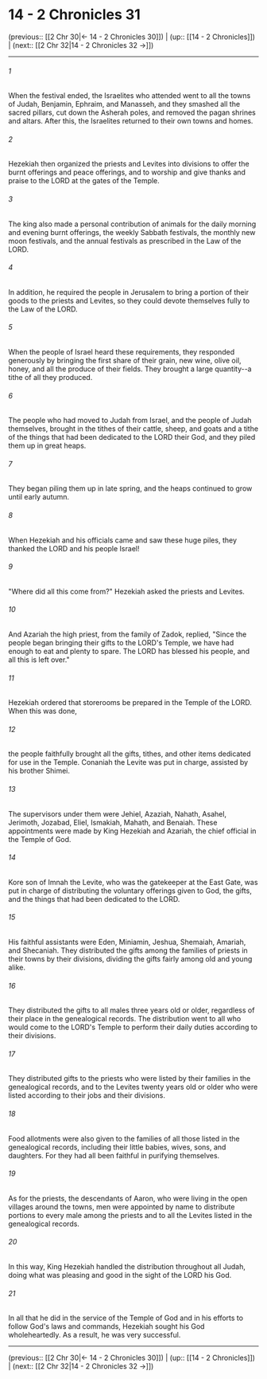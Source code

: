 # 14 - 2 Chronicles 31

(previous:: [[2 Chr 30|← 14 - 2 Chronicles 30]]) | (up:: [[14 - 2 Chronicles]]) | (next:: [[2 Chr 32|14 - 2 Chronicles 32 →]])

***


###### 1 
When the festival ended, the Israelites who attended went to all the towns of Judah, Benjamin, Ephraim, and Manasseh, and they smashed all the sacred pillars, cut down the Asherah poles, and removed the pagan shrines and altars. After this, the Israelites returned to their own towns and homes. 

###### 2 
Hezekiah then organized the priests and Levites into divisions to offer the burnt offerings and peace offerings, and to worship and give thanks and praise to the LORD at the gates of the Temple. 

###### 3 
The king also made a personal contribution of animals for the daily morning and evening burnt offerings, the weekly Sabbath festivals, the monthly new moon festivals, and the annual festivals as prescribed in the Law of the LORD. 

###### 4 
In addition, he required the people in Jerusalem to bring a portion of their goods to the priests and Levites, so they could devote themselves fully to the Law of the LORD. 

###### 5 
When the people of Israel heard these requirements, they responded generously by bringing the first share of their grain, new wine, olive oil, honey, and all the produce of their fields. They brought a large quantity--a tithe of all they produced. 

###### 6 
The people who had moved to Judah from Israel, and the people of Judah themselves, brought in the tithes of their cattle, sheep, and goats and a tithe of the things that had been dedicated to the LORD their God, and they piled them up in great heaps. 

###### 7 
They began piling them up in late spring, and the heaps continued to grow until early autumn. 

###### 8 
When Hezekiah and his officials came and saw these huge piles, they thanked the LORD and his people Israel! 

###### 9 
"Where did all this come from?" Hezekiah asked the priests and Levites. 

###### 10 
And Azariah the high priest, from the family of Zadok, replied, "Since the people began bringing their gifts to the LORD's Temple, we have had enough to eat and plenty to spare. The LORD has blessed his people, and all this is left over." 

###### 11 
Hezekiah ordered that storerooms be prepared in the Temple of the LORD. When this was done, 

###### 12 
the people faithfully brought all the gifts, tithes, and other items dedicated for use in the Temple. Conaniah the Levite was put in charge, assisted by his brother Shimei. 

###### 13 
The supervisors under them were Jehiel, Azaziah, Nahath, Asahel, Jerimoth, Jozabad, Eliel, Ismakiah, Mahath, and Benaiah. These appointments were made by King Hezekiah and Azariah, the chief official in the Temple of God. 

###### 14 
Kore son of Imnah the Levite, who was the gatekeeper at the East Gate, was put in charge of distributing the voluntary offerings given to God, the gifts, and the things that had been dedicated to the LORD. 

###### 15 
His faithful assistants were Eden, Miniamin, Jeshua, Shemaiah, Amariah, and Shecaniah. They distributed the gifts among the families of priests in their towns by their divisions, dividing the gifts fairly among old and young alike. 

###### 16 
They distributed the gifts to all males three years old or older, regardless of their place in the genealogical records. The distribution went to all who would come to the LORD's Temple to perform their daily duties according to their divisions. 

###### 17 
They distributed gifts to the priests who were listed by their families in the genealogical records, and to the Levites twenty years old or older who were listed according to their jobs and their divisions. 

###### 18 
Food allotments were also given to the families of all those listed in the genealogical records, including their little babies, wives, sons, and daughters. For they had all been faithful in purifying themselves. 

###### 19 
As for the priests, the descendants of Aaron, who were living in the open villages around the towns, men were appointed by name to distribute portions to every male among the priests and to all the Levites listed in the genealogical records. 

###### 20 
In this way, King Hezekiah handled the distribution throughout all Judah, doing what was pleasing and good in the sight of the LORD his God. 

###### 21 
In all that he did in the service of the Temple of God and in his efforts to follow God's laws and commands, Hezekiah sought his God wholeheartedly. As a result, he was very successful.

***

(previous:: [[2 Chr 30|← 14 - 2 Chronicles 30]]) | (up:: [[14 - 2 Chronicles]]) | (next:: [[2 Chr 32|14 - 2 Chronicles 32 →]])

